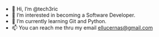 - 👋 Hi, I’m @tech3ric
- 👀 I’m interested in becoming a Software Developer.
- 🌱 I’m currently learning Git and Python.
- 📫 You can reach me thru my email ellucernas@gmail.com

<!---
tech3ric/tech3ric is a ✨ special ✨ repository because its `README.md` (this file) appears on your GitHub profile.
You can click the Preview link to take a look at your changes.
--->
